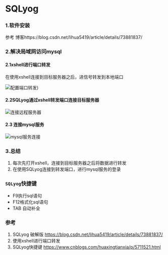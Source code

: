 # SQLyog

### 1.软件安装

参考 博客https://blog.csdn.net/lihua5419/article/details/73881837/ 



### 2.解决局域网访问mysql

#### 2.1xshell进行端口转发

在使用xshell连接到目标服务器之后，进信号转发到本地端口

![配置端口转发](https://s2.ax1x.com/2020/03/07/3XUGfH.png))

#### 2.2SQLyog通过xshell转发端口连接目标服务器

![连接远程服务器](https://s2.ax1x.com/2020/02/27/3d8aee.png)

#### 2.3 连接mysql服务

![mysql服务连接](https://s2.ax1x.com/2020/02/27/3d8ySP.png)



### 3.总结

1. 每次先打开xshell，连接到目标服务器之后将数据进行转发
2. 在使用SQLyog连接到转发端口，进行mysql服务的登录



### `SQLyog`快捷键

+ F9执行sql语句
+ F12格式化sql语句
+ TAB 自动补全

### 参考

1. SQLyog 破解版  https://blog.csdn.net/lihua5419/article/details/73881837/ 
2. 使用xshell进行端口转发
3. SQLyog快捷键  https://www.cnblogs.com/huaxingtianxia/p/5711521.html 
